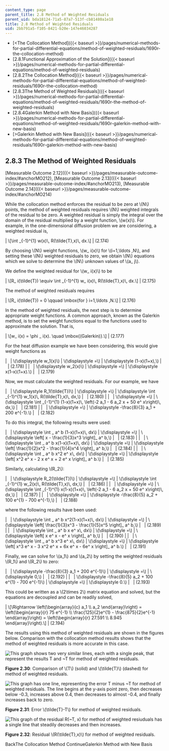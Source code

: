 ```yaml
---
content_type: page
parent_title: 2.8 Method of Weighted Residuals
parent_uid: bda18124-71a5-87a7-513f-cb81480a1e18
title: 2.8 Method of Weighted Residuals
uid: 2bb791a5-f105-8421-b20e-147e46034287
---
```


*   [<The Collocation Method]({{< baseurl >}}/pages/numerical-methods-for-partial-differential-equations/method-of-weighted-residuals/1690r-the-collocation-method)
*   [2.8.1Functional Approximation of the Solution]({{< baseurl >}}/pages/numerical-methods-for-partial-differential-equations/method-of-weighted-residuals)
*   [2.8.2The Collocation Method]({{< baseurl >}}/pages/numerical-methods-for-partial-differential-equations/method-of-weighted-residuals/1690r-the-collocation-method)
*   [2.8.3The Method of Weighted Residuals]({{< baseurl >}}/pages/numerical-methods-for-partial-differential-equations/method-of-weighted-residuals/1690r-the-method-of-weighted-residuals)
*   [2.8.4Galerkin Method with New Basis]({{< baseurl >}}/pages/numerical-methods-for-partial-differential-equations/method-of-weighted-residuals/1690r-galerkin-method-with-new-basis)
*   [\>Galerkin Method with New Basis]({{< baseurl >}}/pages/numerical-methods-for-partial-differential-equations/method-of-weighted-residuals/1690r-galerkin-method-with-new-basis)

2.8.3 The Method of Weighted Residuals
--------------------------------------

[Measurable Outcome 2.12]({{< baseurl >}}/pages/measurable-outcome-index/#anchorMO212), [Measurable Outcome 2.13]({{< baseurl >}}/pages/measurable-outcome-index/#anchorMO213), [Measurable Outcome 2.14]({{< baseurl >}}/pages/measurable-outcome-index/#anchorMO214)

While the collocation method enforces the residual to be zero at \\(N\\) points, the method of weighted residuals requires \\(N\\) weighted integrals of the residual to be zero. A weighted residual is simply the integral over the domain of the residual multiplied by a weight function, \\(w(x)\\). For example, in the one-dimensional diffusion problem we are considering, a weighted residual is,

| \\\[\\int \_{-1}^{1} w(x)\\, R(\\tilde{T},x)\\, dx.\\\] | (2.174) 

By choosing \\(N\\) weight functions, \\(w\_ i(x)\\) for \\(i=1,\\ldots ,N\\), and setting these \\(N\\) weighted residuals to zero, we obtain \\(N\\) equations which we solve to determine the \\(N\\) unknown values of \\(a\_ j\\).

We define the weighted residual for \\(w\_ i(x)\\) to be

| \\\[R\_ i(\\tilde{T}) \\equiv \\int \_{-1}^{1} w\_ i(x)\\, R(\\tilde{T},x)\\, dx.\\\] | (2.175) 

The method of weighted residuals requires

| \\\[R\_ i(\\tilde{T}) = 0 \\qquad \\mbox{for } i=1,\\ldots ,N.\\\] | (2.176) 

In the method of weighted residuals, the next step is to determine appropriate weight functions. A common approach, known as the Galerkin method, is to set the weight functions equal to the functions used to approximate the solution. That is,

| \\\[w\_ i(x) = \\phi \_ i(x). \\quad \\mbox{(Galerkin)}.\\\] | (2.177) 

For the heat diffusion example we have been considering, this would give weight functions as

| &nbsp; | \\(\\displaystyle w\_1(x)\\) | \\(\\displaystyle =\\) | \\(\\displaystyle (1-x)(1+x),\\) | &nbsp; | (2.178) |
| &nbsp; | \\(\\displaystyle w\_2(x)\\) | \\(\\displaystyle =\\) | \\(\\displaystyle x(1-x)(1+x).\\) | &nbsp; | (2.179) 

Now, we must calculate the weighted residuals. For our example, we have

| &nbsp; | \\(\\displaystyle R\_1(\\tilde{T})\\) | \\(\\displaystyle =\\) | \\(\\displaystyle \\int \_{-1}^{1} w\_1(x)\\, R(\\tilde{T},x)\\, dx,\\) | &nbsp; | (2.180) |
| &nbsp; | \\(\\displaystyle =\\) | \\(\\displaystyle \\int \_{-1}^{1} (1-x)(1+x)\\, \\left(-2 a\_1 - 6 a\_2 x + 50 e^ x\\right)\\, dx,\\) | &nbsp; | (2.181) |
| &nbsp; | \\(\\displaystyle =\\) | \\(\\displaystyle -\\frac{8}{3} a\_1 + 200 e^{-1}.\\) | &nbsp; | (2.182) 

To do this integral, the following results were used:

| &nbsp; | \\(\\displaystyle \\int \_ a^ b (1-x)(1+x)\\, dx\\) | \\(\\displaystyle =\\) | \\(\\displaystyle \\left\[ x - \\frac{1}{3}x^3 \\right\]\_ a^ b,\\) | &nbsp; | (2.183) |
| &nbsp; | \\(\\displaystyle \\int \_ a^ b x(1-x)(1+x)\\, dx\\) | \\(\\displaystyle =\\) | \\(\\displaystyle \\left\[ \\frac{1}{2}x^2 - \\frac{1}{4}x^4 \\right\]\_ a^ b,\\) | &nbsp; | (2.184) |
| &nbsp; | \\(\\displaystyle \\int \_ a^ b x^2 e^ x\\, dx\\) | \\(\\displaystyle =\\) | \\(\\displaystyle \\left\[ x^2 e^ x - 2 x e^ x + 2 e^ x \\right\]\_ a^ b.\\) | &nbsp; | (2.185) 

Similarly, calculating \\(R\_2\\):

| &nbsp; | \\(\\displaystyle R\_2(\\tilde{T})\\) | \\(\\displaystyle =\\) | \\(\\displaystyle \\int \_{-1}^{1} w\_2(x)\\, R(\\tilde{T},x)\\, dx,\\) | &nbsp; | (2.186) |
| &nbsp; | \\(\\displaystyle =\\) | \\(\\displaystyle \\int \_{-1}^{1} x(1-x)(1+x)\\, \\left(-2 a\_1 - 6 a\_2 x + 50 e^ x\\right)\\, dx,\\) | &nbsp; | (2.187) |
| &nbsp; | \\(\\displaystyle =\\) | \\(\\displaystyle -\\frac{8}{5} a\_2 + 100 e^{1} - 700 e^{-1},\\) | &nbsp; | (2.188) 

where the following results have been used:

| &nbsp; | \\(\\displaystyle \\int \_ a^ b x^2(1-x)(1+x)\\, dx\\) | \\(\\displaystyle =\\) | \\(\\displaystyle \\left\[ \\frac{1}{3}x^3 - \\frac{1}{5}x^5 \\right\]\_ a^ b,\\) | &nbsp; | (2.189) |
| &nbsp; | \\(\\displaystyle \\int \_ a^ b x e^ x\\, dx\\) | \\(\\displaystyle =\\) | \\(\\displaystyle \\left\[ x e^ x - e^ x \\right\]\_ a^ b,\\) | &nbsp; | (2.190) |
| &nbsp; | \\(\\displaystyle \\int \_ a^ b x^3 e^ x\\, dx\\) | \\(\\displaystyle =\\) | \\(\\displaystyle \\left\[ x^3 e^ x - 3 x^2 e^ x + 6x e^ x - 6e^ x \\right\]\_ a^ b.\\) | &nbsp; | (2.191) 

Finally, we can solve for \\(a\_1\\) and \\(a\_2\\) by setting the weighted residuals \\(R\_1\\) and \\(R\_2\\) to zero:

| &nbsp; | \\(\\displaystyle -\\frac{8}{3} a\_1 + 200 e^{-1}\\) | \\(\\displaystyle =\\) | \\(\\displaystyle 0,\\) | &nbsp; | (2.192) |
| &nbsp; | \\(\\displaystyle -\\frac{8}{5} a\_2 + 100 e^{1} - 700 e^{-1}\\) | \\(\\displaystyle =\\) | \\(\\displaystyle 0.\\) | &nbsp; | (2.193) 

This could be written as a \\(2\\times 2\\) matrix equation and solved, but the equations are decoupled and can be readily solved,

| \\\[\\Rightarrow \\left(\\begin{array}{c} a\_1 \\\\ a\_2 \\end{array}\\right) = \\left(\\begin{array}{r} 75 e^{-1} \\\\ \\frac{125}{2}e^{1} - \\frac{875}{2}e^{-1} \\end{array}\\right) = \\left(\\begin{array}{r} 27.591 \\\\ 8.945 \\end{array}\\right).\\\] | (2.194) 

The results using this method of weighted residuals are shown in the figures below. Comparison with the collocation method results shows that the method of weighted residuals is more accurate in this case.

![This graph shows two very similar lines, each with a single peak, that represent the results T and ~T for method of weighted residuals.](BASEURL_PLACEHOLDER/resources/t_mwr)

**Figure 2.30**: Comparison of \\(T\\) (solid) and \\(\\tilde{T}\\) (dashed) for method of weighted residuals.

![This graph has one line, representing the error T minus ~T for method of weighted residuals.  The line begins at the y-axis point zero, then decreases below -0.3, increases above 0.4, then decreases to almost -0.4, and finally increases back to zero.](BASEURL_PLACEHOLDER/resources/e_mwr)

**Figure 2.31**: Error \\(\\tilde{T}-T\\) for method of weighted residuals.

![This graph of the residual R(~T, x) for method of weighted resiuduals has a single line that steadily decreases and then increases.](BASEURL_PLACEHOLDER/resources/r_mwr)

**Figure 2.32**: Residual \\(R(\\tilde{T},x)\\) for method of weighted residuals.

BackThe Collocation Method ContinueGalerkin Method with New Basis